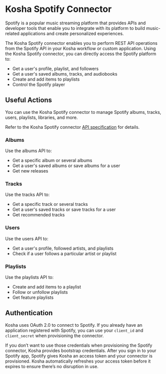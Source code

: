 # Kosha Spotify Connector

Spotify is a popular music streaming platform that provides APIs and developer tools that enable you to integrate with its platform to build music-related applications and create personalized experiences. 

The Kosha Spotify connector enables you to perform REST API operations from the Spotify API in your Kosha workflow or custom application. Using the Kosha Spotify connector, you can directly access the Spotify platform to:

* Get a user's profile, playlist, and followers
* Get a user's saved albums, tracks, and audiobooks
* Create and add items to playlists
* Control the Spotify player

## Useful Actions

You can use the Kosha Spotify connector to manage Spotify albums, tracks, users, playlists, libraries, and more.

Refer to the Kosha Spotify connector [API specification](openapi.json) for details.

### Albums

Use the albums API to:

* Get a specific album or several albums
* Get a user's saved albums or save albums for a user
* Get new releases

### Tracks 

Use the tracks API to:

* Get a specific track or several tracks
* Get a user's saved tracks or save tracks for a user
* Get recommended tracks

### Users

Use the users API to:

* Get a user's profile, followed artists, and playlists
* Check if a user follows a particular artist or playlist

### Playlists

Use the playlists API to:

* Create and add items to a playlist
* Follow or unfollow playlists
* Get feature playlists

## Authentication

Kosha uses OAuth 2.0 to connect to Spotify. If you already have an application registered with Spotify, you can use your `client_id` and `client_secret` when provisioning the connector.

If you don’t want to use those credentials when provisioning the Spotify connector, Kosha provides bootstrap credentials. After you sign in to your Spotify app, Spotify gives Kosha an access token and your connector is provisioned. Kosha automatically refreshes your access token before it expires to ensure there’s no disruption in use.

